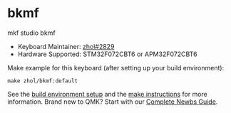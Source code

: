# bkmf

mkf studio bkmf

* Keyboard Maintainer: [zhol#2829](https://github.com/zhol0777)
* Hardware Supported: STM32F072CBT6 or APM32F072CBT6

Make example for this keyboard (after setting up your build environment):

    make zhol/bkmf:default

See the [build environment setup](https://docs.qmk.fm/#/getting_started_build_tools) and the [make instructions](https://docs.qmk.fm/#/getting_started_make_guide) for more information. Brand new to QMK? Start with our [Complete Newbs Guide](https://docs.qmk.fm/#/newbs).
